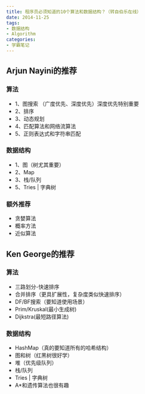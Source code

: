 ```yaml
---
title: 程序员必须知道的10个算法和数据结构？（转自伯乐在线）
date: 2014-11-25
tags:
- 数据结构
- Algorithm
categories:
- 学霸笔记
---
```

  
## Arjun Nayini的推荐
### 算法
- 1、图搜索 （广度优先、深度优先）深度优先特别重要  
- 2、排序
- 3、动态规划
- 4、匹配算法和网络流算法
- 5、正则表达式和字符串匹配

<!-- more -->
### 数据结构
- 1、图（树尤其重要）
- 2、Map
- 3、栈/队列
- 5、Tries | 字典树

### 额外推荐
- 贪婪算法
- 概率方法
- 近似算法

## Ken George的推荐
### 算法
- 三路划分-快速排序
- 合并排序（更具扩展性，复杂度类似快速排序）
- DF/BF搜索（要知道使用场景）
- Prim/Kruskal(最小生成树)
- Dijkstra(最短路径算法)

### 数据结构
- HashMap（真的要知道所有的哈希结构）
- 图和树（红黑树很好学）
- 堆（优先级队列）
- 栈/队列
- Tries | 字典树
- A*和遗传算法也很有趣
